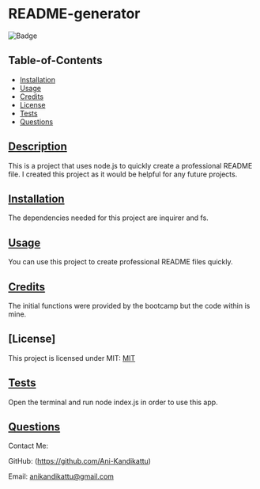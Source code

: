 # README-generator

![Badge](https://img.shields.io/badge/license-mit-brightgreen)

## Table-of-Contents

- [Installation](#installation)
- [Usage](#usage)
- [Credits](#credits)
- [License](#license)
- [Tests](#tests)
- [Questions](#questions)

## [Description](#table-of-contents)

This is a project that uses node.js to quickly create a professional README file. I created this project as it would be helpful for any future projects.

## [Installation](#table-of-contents)

The dependencies needed for this project are inquirer and fs.

## [Usage](#table-of-contents)

You can use this project to create professional README files quickly.

## [Credits](#table-of-contents)

The initial functions were provided by the bootcamp but the code within is mine.

## [License]

This project is licensed under MIT:
[MIT](https://opensource.org/licenses/mit)

## [Tests](#table-of-contents)

Open the terminal and run node index.js in order to use this app.

## [Questions](#table-of-contents)

Contact Me:

GitHub: (https://github.com/Ani-Kandikattu)

Email: anikandikattu@gmail.com
